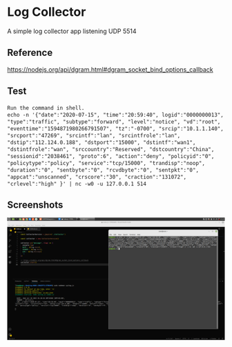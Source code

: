 # Log Collector

A simple log collector app listening UDP 5514

## Reference

https://nodejs.org/api/dgram.html#dgram_socket_bind_options_callback

## Test

```
Run the command in shell.
echo -n '{"date":"2020-07-15", "time":"20:59:40", logid":"0000000013", "type":"traffic", "subtype":"forward", "level":"notice", "vd":"root", "eventtime":"1594871980266791507", "tz":"-0700", "srcip":"10.1.1.140", "srcport":"47269", "srcintf":"lan", "srcintfrole":"lan", "dstip":"112.124.0.188", "dstport":"15000", "dstintf":"wan1", "dstintfrole":"wan", "srccountry":"Reserved", "dstcountry":"China", "sessionid":"2038461", "proto":6", "action":"deny", "policyid":"0", "policytype":"policy", "service":"tcp/15000", "trandisp":"noop", "duration":"0", "sentbyte":"0", "rcvdbyte":"0", "sentpkt":"0", "appcat":"unscanned", "crscore":"30", "craction":"131072", "crlevel":"high" }' | nc -w0 -u 127.0.0.1 514

```

## Screenshots

![App Screenshot](./Screenshot%20from%202022-07-20%2001-29-03.png)
